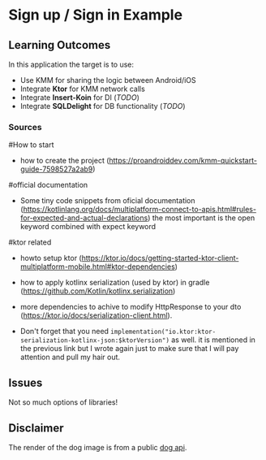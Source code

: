 # Sign up / Sign in Example

## Learning Outcomes
In this application the target is to use:
- Use KMM for sharing the logic between Android/iOS
- Integrate **Ktor** for KMM network calls
- Integrate **Insert-Koin** for DI (*TODO*)
- Integrate **SQLDelight** for DB functionality (*TODO*)

### Sources
#How to start
- how to create the project (https://proandroiddev.com/kmm-quickstart-guide-7598527a2ab9)

#official documentation
- Some tiny code snippets from oficial documentation (https://kotlinlang.org/docs/multiplatform-connect-to-apis.html#rules-for-expected-and-actual-declarations)
the most important is the open keyword combined with expect keyword

#ktor related
- howto setup ktor (https://ktor.io/docs/getting-started-ktor-client-multiplatform-mobile.html#ktor-dependencies)

- how to apply kotlinx serialization (used by ktor) in gradle (https://github.com/Kotlin/kotlinx.serialization)
- more dependencies to achive to modify HttpResponse to your dto (https://ktor.io/docs/serialization-client.html).
- Don't forget that you need `implementation("io.ktor:ktor-serialization-kotlinx-json:$ktorVersion")` as well. it is mentioned in the previous link but I wrote again just to make sure that I will pay attention and pull my hair out.

## Issues
Not so much options of libraries!

## Disclaimer
The render of the dog image is from a public [dog api](https://dog.ceo/api/breeds/image/random).